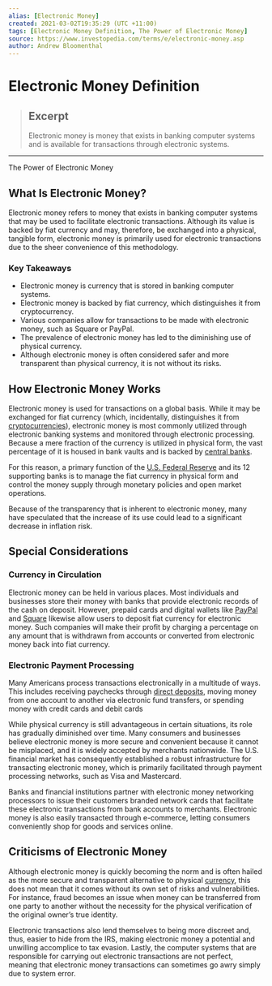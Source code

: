 ```yaml
---
alias: [Electronic Money]
created: 2021-03-02T19:35:29 (UTC +11:00)
tags: [Electronic Money Definition, The Power of Electronic Money]
source: https://www.investopedia.com/terms/e/electronic-money.asp
author: Andrew Bloomenthal
---
```


# Electronic Money Definition

> ## Excerpt
> Electronic money is money that exists in banking computer systems and is available for transactions through electronic systems.

---

The Power of Electronic Money
## What Is Electronic Money?

Electronic money refers to money that exists in banking computer systems that may be used to facilitate electronic transactions. Although its value is backed by fiat currency and may, therefore, be exchanged into a physical, tangible form, electronic money is primarily used for electronic transactions due to the sheer convenience of this methodology.

### Key Takeaways

-   Electronic money is currency that is stored in banking computer systems.
-   Electronic money is backed by fiat currency, which distinguishes it from cryptocurrency.
-   Various companies allow for transactions to be made with electronic money, such as Square or PayPal.
-   The prevalence of electronic money has led to the diminishing use of physical currency.
-   Although electronic money is often considered safer and more transparent than physical currency, it is not without its risks. 

## How Electronic Money Works

Electronic money is used for transactions on a global basis. While it may be exchanged for fiat currency (which, incidentally, distinguishes it from [cryptocurrencies](https://www.investopedia.com/terms/c/cryptocurrency.asp)), electronic money is most commonly utilized through electronic banking systems and monitored through electronic processing. Because a mere fraction of the currency is utilized in physical form, the vast percentage of it is housed in bank vaults and is backed by [central banks](https://www.investopedia.com/terms/c/centralbank.asp).

For this reason, a primary function of the [U.S. Federal Reserve](https://www.investopedia.com/federal-reserve-4689790) and its 12 supporting banks is to manage the fiat currency in physical form and control the money supply through monetary policies and open market operations. 

Because of the transparency that is inherent to electronic money, many have speculated that the increase of its use could lead to a significant decrease in inflation risk.

## Special Considerations

### Currency in Circulation

Electronic money can be held in various places. Most individuals and businesses store their money with banks that provide electronic records of the cash on deposit. However, prepaid cards and digital wallets like [PayPal](https://www.investopedia.com/terms/p/paypal.asp) and [Square](https://www.investopedia.com/articles/tech/021017/square.asp) likewise allow users to deposit fiat currency for electronic money. Such companies will make their profit by charging a percentage on any amount that is withdrawn from accounts or converted from electronic money back into fiat currency. 

### Electronic Payment Processing

Many Americans process transactions electronically in a multitude of ways. This includes receiving paychecks through [direct deposits](https://www.investopedia.com/terms/d/directdeposit.asp), moving money from one account to another via electronic fund transfers, or spending money with credit cards and debit cards

While physical currency is still advantageous in certain situations, its role has gradually diminished over time. Many consumers and businesses believe electronic money is more secure and convenient because it cannot be misplaced, and it is widely accepted by merchants nationwide. The U.S. financial market has consequently established a robust infrastructure for transacting electronic money, which is primarily facilitated through payment processing networks, such as Visa and Mastercard.

Banks and financial institutions partner with electronic money networking processors to issue their customers branded network cards that facilitate these electronic transactions from bank accounts to merchants. Electronic money is also easily transacted through e-commerce, letting consumers conveniently shop for goods and services online.

## Criticisms of Electronic Money

Although electronic money is quickly becoming the norm and is often hailed as the more secure and transparent alternative to physical [currency](https://www.investopedia.com/terms/c/currency.asp), this does not mean that it comes without its own set of risks and vulnerabilities. For instance, fraud becomes an issue when money can be transferred from one party to another without the necessity for the physical verification of the original owner’s true identity. 

Electronic transactions also lend themselves to being more discreet and, thus, easier to hide from the IRS, making electronic money a potential and unwilling accomplice to tax evasion. Lastly, the computer systems that are responsible for carrying out electronic transactions are not perfect, meaning that electronic money transactions can sometimes go awry simply due to system error.
